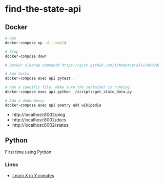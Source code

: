 # find-the-state-api

## Docker

```bash
# Run
docker-compose up -d --build

# Stop
docker-compose down

# Docker cleanup commands https://gist.github.com/johndatserakis/0002d9aded5778f9d0589a23ce1e08d4

# Run tests
docker-compose exec api pytest .

# Run a specific file. Make sure the container is running
docker-compose exec api python ./scripts/get_state_data.py

# Add a dependency
docker-compose exec api poetry add wikipedia
```

- http://localhost:8002/ping
- http://localhost:8002/docs
- http://localhost:8002/states

## Python

First time using Python

### Links

- [Learn X in Y minutes](https://learnxinyminutes.com/docs/python/)
